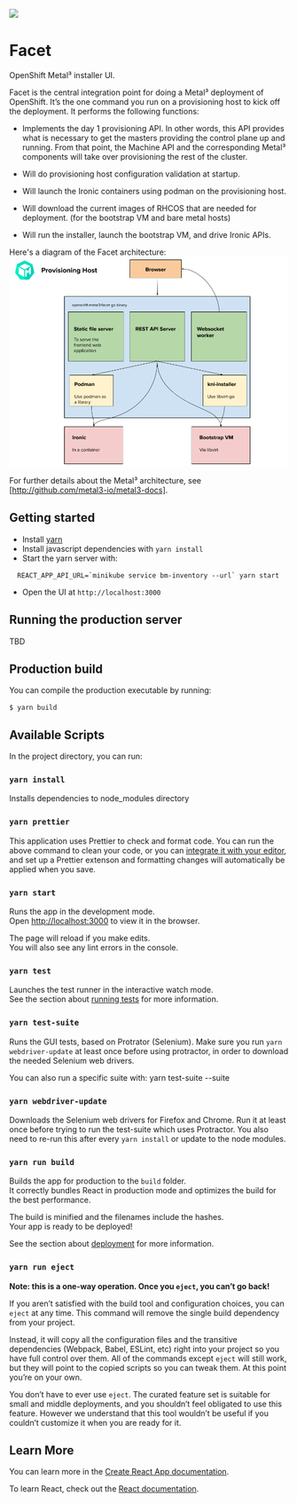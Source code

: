 ![](https://github.com/openshift-metal3/facet/workflows/buildAndPush.yaml/badge.svg)

# Facet

OpenShift Metal³ installer UI.

Facet is the central integration point for doing a Metal³ deployment of OpenShift. It’s the one
command you run on a provisioning host to kick off the deployment. It performs the following
functions:

- Implements the day 1 provisioning API. In other words, this API provides what is necessary to get
  the masters providing the control plane up and running. From that point, the Machine API and the
  corresponding Metal³ components will take over provisioning the rest of the cluster.

- Will do provisioning host configuration validation at startup.

- Will launch the Ironic containers using podman on the provisioning host.

- Will download the current images of RHCOS that are needed for deployment. (for the bootstrap VM
  and bare metal hosts)

- Will run the installer, launch the bootstrap VM, and drive Ironic APIs.

Here's a diagram of the Facet architecture: ![Facet Architecture](/images/Facet_Architecture.png)

For further details about the Metal³ architecture, see [http://github.com/metal3-io/metal3-docs].

## Getting started

- Install [yarn][1]
- Install javascript dependencies with `yarn install`
- Start the yarn server with:
```
  REACT_APP_API_URL=`minikube service bm-inventory --url` yarn start
```
- Open the UI at `http://localhost:3000`

[1]: https://yarnpkg.com/en/

## Running the production server

TBD

## Production build

You can compile the production executable by running:

```
$ yarn build
```

## Available Scripts

In the project directory, you can run:

### `yarn install`

Installs dependencies to node_modules directory

### `yarn prettier`

This application uses Prettier to check and format code. You can run the above command to clean your
code, or you can [integrate it with your editor](https://prettier.io/docs/en/editors.html), and set
up a Prettier extenson and formatting changes will automatically be applied when you save.

### `yarn start`

Runs the app in the development mode.<br> Open [http://localhost:3000](http://localhost:3000) to
view it in the browser.

The page will reload if you make edits.<br> You will also see any lint errors in the console.

### `yarn test`

Launches the test runner in the interactive watch mode.<br> See the section about
[running tests](https://facebook.github.io/create-react-app/docs/running-tests) for more
information.

### `yarn test-suite`

Runs the GUI tests, based on Protrator (Selenium). Make sure you run `yarn webdriver-update` at
least once before using protractor, in order to download the needed Selenium web drivers.

You can also run a specific suite with: yarn test-suite --suite <suite-name>

### `yarn webdriver-update`

Downloads the Selenium web drivers for Firefox and Chrome. Run it at least once before trying to run
the test-suite which uses Protractor. You also need to re-run this after every `yarn install` or
update to the node modules.

### `yarn run build`

Builds the app for production to the `build` folder.<br> It correctly bundles React in production
mode and optimizes the build for the best performance.

The build is minified and the filenames include the hashes.<br> Your app is ready to be deployed!

See the section about [deployment](https://facebook.github.io/create-react-app/docs/deployment) for
more information.

### `yarn run eject`

**Note: this is a one-way operation. Once you `eject`, you can’t go back!**

If you aren’t satisfied with the build tool and configuration choices, you can `eject` at any time.
This command will remove the single build dependency from your project.

Instead, it will copy all the configuration files and the transitive dependencies (Webpack, Babel,
ESLint, etc) right into your project so you have full control over them. All of the commands except
`eject` will still work, but they will point to the copied scripts so you can tweak them. At this
point you’re on your own.

You don’t have to ever use `eject`. The curated feature set is suitable for small and middle
deployments, and you shouldn’t feel obligated to use this feature. However we understand that this
tool wouldn’t be useful if you couldn’t customize it when you are ready for it.

## Learn More

You can learn more in the
[Create React App documentation](https://facebook.github.io/create-react-app/docs/getting-started).

To learn React, check out the [React documentation](https://reactjs.org/).
